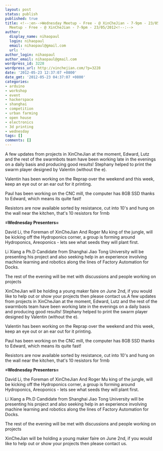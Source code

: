 ```yaml
---
layout: post
status: publish
published: true
title: <!--:en-->Wednesday Meetup - Free - @ XinCheJian - 7-9pm - 23/05/2012<!--:--><!--:zh-->Wednesday
  Meetup - Free - @ XinCheJian - 7-9pm - 23/05/2012<!--:-->
author:
  display_name: nihaopaul
  login: nihaopaul
  email: nihaopaul@gmail.com
  url: ''
author_login: nihaopaul
author_email: nihaopaul@gmail.com
wordpress_id: 3228
wordpress_url: http://xinchejian.com/?p=3228
date: '2012-05-23 12:37:07 +0800'
date_gmt: '2012-05-23 04:37:07 +0800'
categories:
- arduino
- workshop
- event
- hackerspace
- shanghai
- competition
- urban farming
- open house
- electronics
- 3d printing
- wednesday
tags: []
comments: []
---
```

<p><!--:en-->A few updates from projects in XinCheJian at the moment, Edward, Lutz and the rest of the swarmbots team have been working late in the evenings on a daily basis and producing good results! Stephany helped to print the swarm player designed by Valentin (without the e).</p>
<p>Valentin has been working on the Reprap over the weekend and this week, keep an eye out or an ear out for it printing.</p>
<p>Paul has been working on the CNC mill, the computer has 8GB SSD thanks to Edward, which means its quite fast!</p>
<p>Resistors are now available sorted by resistance, cut into 10's and hung on the wall near the kitchen, that's 10 resistors for 1rmb</p>
<p><strong>=Wednesday Presenters=</strong></p>
<p>David Li, the Foreman of XinCheJian And Roger Mu king of the jungle, will be kicking off the Hydroponics corner, a group is forming around Hydroponics, Areoponics - lets see what seeds they will plant first.</p>
<p>Li Xiang a Ph.D Candidate from Shanghai Jiao Tong University will be presenting his project and also seeking help in an experience involving machine learning and robotics along the lines of Factory Automation for Docks.</p>
<p>The rest of the evening will be met with discussions and people working on projects</p>
<p>XinCheJian will be holding a young maker faire on June 2nd, if you would like to help out or show your projects then please contact us.<!--:--><!--:zh-->A few updates from projects in XinCheJian at the moment, Edward, Lutz and the rest of the swarmbots team have been working late in the evenings on a daily basis and producing good results! Stephany helped to print the swarm player designed by Valentin (without the e).</p>
<p>Valentin has been working on the Reprap over the weekend and this week, keep an eye out or an ear out for it printing.</p>
<p>Paul has been working on the CNC mill, the computer has 8GB SSD thanks to Edward, which means its quite fast!</p>
<p>Resistors are now available sorted by resistance, cut into 10's and hung on the wall near the kitchen, that's 10 resistors for 1rmb</p>
<p><strong>=Wednesday Presenters=</strong></p>
<p>David Li, the Foreman of XinCheJian And Roger Mu king of the jungle, will be kicking off the Hydroponics corner, a group is forming around Hydroponics, Areoponics - lets see what seeds they will plant first.</p>
<p>Li Xiang a Ph.D Candidate from Shanghai Jiao Tong University will be presenting his project and also seeking help in an experience involving machine learning and robotics along the lines of Factory Automation for Docks.</p>
<p>The rest of the evening will be met with discussions and people working on projects</p>
<p>XinCheJian will be holding a young maker faire on June 2nd, if you would like to help out or show your projects then please contact us.<!--:--></p>
